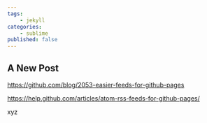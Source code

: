 ```yaml
---
tags:
    - jekyll
categories: 
    - sublime    
published: false
---
```



## A New Post

https://github.com/blog/2053-easier-feeds-for-github-pages

https://help.github.com/articles/atom-rss-feeds-for-github-pages/

xyz
